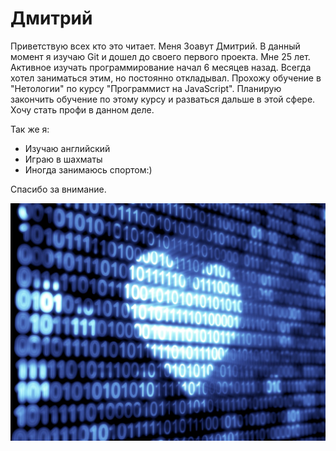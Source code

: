 # Дмитрий 

Приветствую всех кто это читает. Меня Зоавут Дмитрий. В данный момент я изучаю Git и дошел до своего первого проекта.
Мне 25 лет. Активное изучать программирование начал 6 месяцев назад. Всегда хотел заниматься этим, но постоянно откладывал. Прохожу обучение в "Нетологии" по курсу "Программист на JavaScript". 
Планирую закончить обучение по этому курсу и разваться дальше в этой сфере. Хочу стать профи в данном деле.

Так же я:
* Изучаю английский
* Играю в шахматы
* Иногда занимаюсь спортом:)


Спасибо за внимание.

![картинка](img/picture.jpeg)